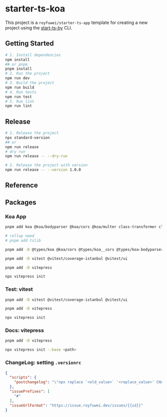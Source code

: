 starter-ts-koa
===

This project is a `royfuwei/starter-ts-app` template for creating a new project using the [start-ts-by](https://www.npmjs.com/package/start-ts-by) CLI.


## Getting Started

```bash
# 1. Install dependencies
npm install
## or pnpm
pnpm install
# 2. Run the project
npm run dev
# 3. Build the project
npm run build
# 4. Run tests
npm run test
# 5. Run lint
npm run lint
```

## Release
```bash
# 1. Release the project
npx standard-version
## or
npm run release
# dry run
npm run release -- --dry-run

# 2. Release the project with version
npm run release -- --version 1.0.0
```

## Reference

## Packages

### Koa App
```sh
pnpm add koa @koa/bodyparser @koa/cors @koa/multer class-transformer class-validator class-validator-jsonschema @koa/router koa2-swagger-ui @koa/multer multer routing-controllers routing-controllers-openapi @koa/cors cors tsyringe reflect-metadata openapi3-ts

# rollup need
# pnpm add tslib

pnpm add -D @types/koa @koa/cors @types/koa__cors @types/koa-bodyparser

pnpm add -D vitest @vitest/coverage-istanbul @vitest/ui

pnpm add -D vitepress

npx vitepress init
```

### Test: vitest
```sh
pnpm add -D vitest @vitest/coverage-istanbul @vitest/ui

pnpm add -D vitepress

npx vitepress init
```

### Docs: vitepress

```sh
pnpm add -D vitepress

npx vitepress init --base <path>
```

### ChangeLog: setting `.versionrc`

```json
{
  "scripts": {
    "postchangelog": "\"npx replace `<old_value>` '<replace_value>' CHANGELOG.md\""
  },
  "issuePrefixes": [
    "#"
  ],
  "issueUrlFormat": "https://issue.royfuwei.dev/issues/{{id}}"
}
```


  